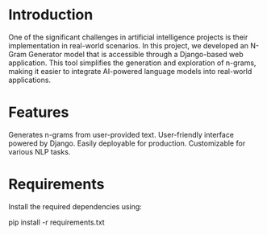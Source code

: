 # Introduction
One of the significant challenges in artificial intelligence projects is their implementation in real-world scenarios.
In this project, we developed an N-Gram Generator model that is accessible through a Django-based web application. This tool simplifies the generation and exploration of n-grams, making it easier to integrate AI-powered language models into real-world applications.

# Features
Generates n-grams from user-provided text.
User-friendly interface powered by Django.
Easily deployable for production.
Customizable for various NLP tasks.

# Requirements
Install the required dependencies using:

pip install -r requirements.txt

